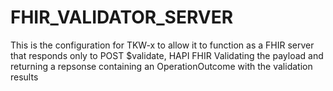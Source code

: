 # FHIR_VALIDATOR_SERVER

This is the configuration for TKW-x to allow it to function as a FHIR server that responds only to POST $validate, HAPI FHIR Validating the payload and returning a repsonse containing an OperationOutcome with the validation results
